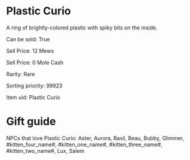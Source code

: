 # Plastic Curio

A ring of brightly-colored plastic with spiky bits on the inside.

Can be sold: True

Sell Price: 12 Mews

Sell Price: 0 Mole Cash

Rarity: Rare

Sorting priority: 99923

Item uid: Plastic Curio

# Gift guide

NPCs that love Plastic Curio: Aster, Aurora, Basil, Beau, Bubby, Glimmer, #kitten_four_name#, #kitten_one_name#, #kitten_three_name#, #kitten_two_name#, Lux, Salem